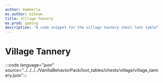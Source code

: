 ```yaml
---
author: mammerla
ms.author: mikeam
title: Village Tannery
ms.prod: gaming
description: "A code snippet for the village tannery chest loot table"
---
```


# Village Tannery

:::code language="json" source="../../../../VanillaBehaviorPack/loot_tables/chests/village/village_tannery.json":::
